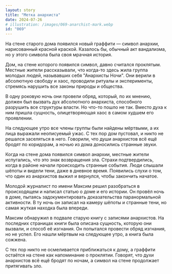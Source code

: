 ```yaml
---
layout: story
title: "Метка анархиста"
date: 2024-07-26
# illustration: /images/069-anarchist-mark.webp
id: "069"
---
```


На стене старого дома появился новый граффити — символ анархии, нарисованный красной краской. Казалось бы, обычный акт вандализма, но у этого символа была своя мрачная история.

Дом, на стене которого появился символ, давно считался проклятым. Местные жители рассказывали, что когда-то здесь жила группа молодых людей, называвших себя "Анархисты Ночи". Они верили в абсолютную свободу и хаос, проводили ритуалы и эксперименты, стремясь нарушить все законы природы и общества.

В одну роковую ночь они провели обряд, который, по их мнению, должен был вызвать дух абсолютного анархиста, способного разрушить все структуры власти. Но что-то пошло не так. Вместо духа к ним пришла сущность, олицетворяющая хаос в самом худшем его проявлении.

На следующее утро все члены группы были найдены мёртвыми, а их лица выражали неописуемый ужас. С тех пор дом пустовал, и никто не решался заселяться в него. Говорили, что души анархистов всё ещё бродят по коридорам, а ночью из дома доносились странные звуки.

Когда на стене дома появился символ анархии, местные жители испугались, что это знак возвращения зла. Страхи подтвердились, когда в районе начали происходить странные события. Люди слышали шёпоты и видели тени, даже в дневное время. Появились слухи о том, что один из анархистов выжил и вернулся, чтобы закончить начатое.

Молодой журналист по имени Максим решил разобраться в происходящем и написал статью о доме и его истории. Он провёл ночь в доме, пытаясь задокументировать доказательства паранормальной активности. В ту ночь он записал на камеру шёпоты и странные тени, но самая жуткая находка была впереди.

Максим обнаружил в подвале старую книгу с записями анархистов. На последних страницах книги была описана сущность, которую они вызвали, и способ её изгнания. Он попытался провести обряд изгнания, но не успел. Его нашли мёртвым на следующее утро, а книга была сожжена.

С тех пор никто не осмеливается приближаться к дому, а граффити остаётся на стене как напоминание о проклятии. Говорят, что духи анархистов всё ещё бродят по ночам, а символ на стене продолжает притягивать зло.